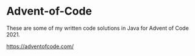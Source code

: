 # Advent-of-Code

These are some of my written code solutions in Java for Advent of Code 2021.

https://adventofcode.com/
